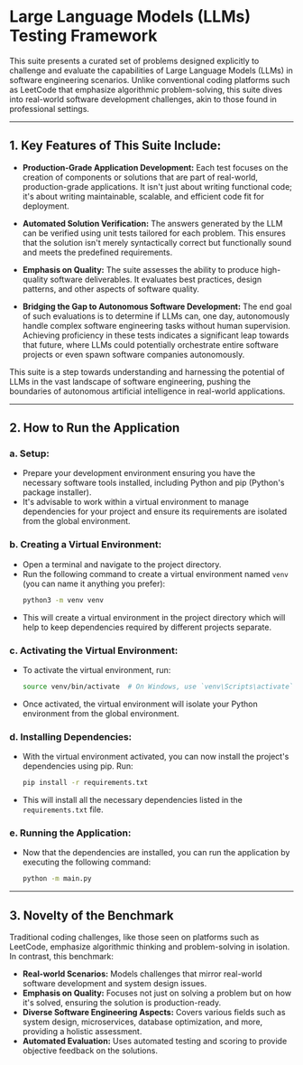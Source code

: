 # **Large Language Models (LLMs) Testing Framework**

This suite presents a curated set of problems designed explicitly to challenge and evaluate the capabilities of Large Language Models (LLMs) in software engineering scenarios. Unlike conventional coding platforms such as LeetCode that emphasize algorithmic problem-solving, this suite dives into real-world software development challenges, akin to those found in professional settings.

---

## **1. Key Features of This Suite Include:**

- **Production-Grade Application Development:** Each test focuses on the creation of components or solutions that are part of real-world, production-grade applications. It isn't just about writing functional code; it's about writing maintainable, scalable, and efficient code fit for deployment.

- **Automated Solution Verification:** The answers generated by the LLM can be verified using unit tests tailored for each problem. This ensures that the solution isn't merely syntactically correct but functionally sound and meets the predefined requirements.

- **Emphasis on Quality:** The suite assesses the ability to produce high-quality software deliverables. It evaluates best practices, design patterns, and other aspects of software quality.

- **Bridging the Gap to Autonomous Software Development:** The end goal of such evaluations is to determine if LLMs can, one day, autonomously handle complex software engineering tasks without human supervision. Achieving proficiency in these tests indicates a significant leap towards that future, where LLMs could potentially orchestrate entire software projects or even spawn software companies autonomously.

This suite is a step towards understanding and harnessing the potential of LLMs in the vast landscape of software engineering, pushing the boundaries of autonomous artificial intelligence in real-world applications.

---
## **2. How to Run the Application**

### a. Setup:
- Prepare your development environment ensuring you have the necessary software tools installed, including Python and pip (Python's package installer).
- It's advisable to work within a virtual environment to manage dependencies for your project and ensure its requirements are isolated from the global environment.

### b. Creating a Virtual Environment:
- Open a terminal and navigate to the project directory.
- Run the following command to create a virtual environment named `venv` (you can name it anything you prefer):
    ```bash
    python3 -m venv venv
    ```
- This will create a virtual environment in the project directory which will help to keep dependencies required by different projects separate.

### c. Activating the Virtual Environment:
- To activate the virtual environment, run:
    ```bash
    source venv/bin/activate  # On Windows, use `venv\Scripts\activate`
    ```
- Once activated, the virtual environment will isolate your Python environment from the global environment.

### d. Installing Dependencies:
- With the virtual environment activated, you can now install the project's dependencies using pip. Run:
    ```bash
    pip install -r requirements.txt
    ```
- This will install all the necessary dependencies listed in the `requirements.txt` file.

### e. Running the Application:
- Now that the dependencies are installed, you can run the application by executing the following command:
    ```bash
    python -m main.py
    ```
---

## **3. Novelty of the Benchmark**

Traditional coding challenges, like those seen on platforms such as LeetCode, emphasize algorithmic thinking and problem-solving in isolation. In contrast, this benchmark:

- **Real-world Scenarios:** Models challenges that mirror real-world software development and system design issues.
- **Emphasis on Quality:** Focuses not just on solving a problem but on how it's solved, ensuring the solution is production-ready.
- **Diverse Software Engineering Aspects:** Covers various fields such as system design, microservices, database optimization, and more, providing a holistic assessment.
- **Automated Evaluation:** Uses automated testing and scoring to provide objective feedback on the solutions.
